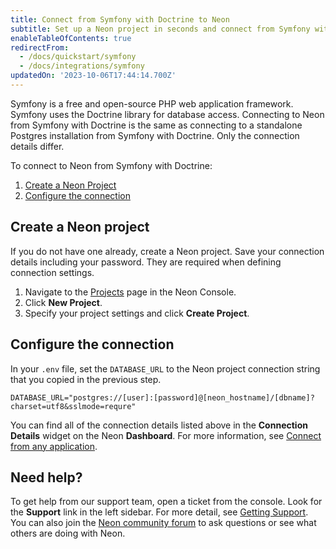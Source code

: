 ```yaml
---
title: Connect from Symfony with Doctrine to Neon
subtitle: Set up a Neon project in seconds and connect from Symfony with Doctrine
enableTableOfContents: true
redirectFrom:
  - /docs/quickstart/symfony
  - /docs/integrations/symfony
updatedOn: '2023-10-06T17:44:14.700Z'
---
```


Symfony is a free and open-source PHP web application framework. Symfony uses the Doctrine library for database access. Connecting to Neon from Symfony with Doctrine is the same as connecting to a standalone Postgres installation from Symfony with Doctrine. Only the connection details differ.

To connect to Neon from Symfony with Doctrine:

1. [Create a Neon Project](#create-a-neon-project)
2. [Configure the connection](#configure-the-connection)

## Create a Neon project

If you do not have one already, create a Neon project. Save your connection details including your password. They are required when defining connection settings.

1. Navigate to the [Projects](https://console.neon.tech/app/projects) page in the Neon Console.
2. Click **New Project**.
3. Specify your project settings and click **Create Project**.

## Configure the connection

In your `.env` file, set the `DATABASE_URL` to the Neon project connection string that you copied in the previous step.

```shell
DATABASE_URL="postgres://[user]:[password]@[neon_hostname]/[dbname]?charset=utf8&sslmode=requre"
```


You can find all of the connection details listed above in the **Connection Details** widget on the Neon **Dashboard**. For more information, see [Connect from any application](/docs/connect/connect-from-any-app).

## Need help?

To get help from our support team, open a ticket from the console. Look for the **Support** link in the left sidebar. For more detail, see [Getting Support](/docs/introduction/support). You can also join the [Neon community forum](https://community.neon.tech/) to ask questions or see what others are doing with Neon.

